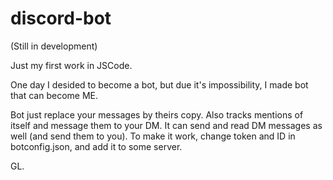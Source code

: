 # discord-bot
(Still in development)

Just my first work in JSCode. 

One day I desided to become a bot, but due it's impossibility, I made bot that can become ME.

Bot just replace your messages by theirs copy. Also tracks mentions of itself and message them to your DM. It can send and read DM messages as well (and send them to you).
To make it work, change token and ID in botconfig.json, and add it to some server. 

GL.

